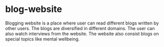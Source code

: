# blog-website
Blogging website is a place where user can read different blogs written by other users. The blogs are diversified in different domains. The user can also watch interviews from the website. The website also consist blogs on special topics like mental wellbeing.
